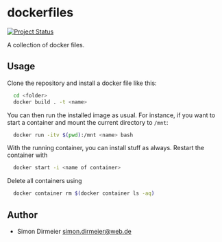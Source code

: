 # dockerfiles

[![Project Status](http://www.repostatus.org/badges/latest/concept.svg)](http://www.repostatus.org/#concept)

A collection of docker files.

## Usage

 Clone the repository and install a docker file like this:

```sh
  cd <folder>
  docker build . -t <name>
```

You can then run the installed image as usual. For instance, if you want to start a container and mount the current directory to `/mnt`:

```sh
  docker run -itv $(pwd):/mnt <name> bash
```

With the running container, you can install stuff as always. Restart the container with

```sh
  docker start -i <name of container>
```

Delete all containers using

```sh
  docker container rm $(docker container ls -aq)
```

## Author

* Simon Dirmeier <a href="mailto:simon.dirmeier@web.de">simon.dirmeier@web.de</a>
